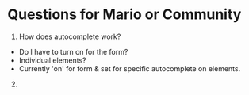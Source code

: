# Questions for Mario or Community

1) How does autocomplete work?
  - Do I have to turn on for the form?
  - Individual elements?
  - Currently 'on' for form & set for specific autocomplete on elements.
2)
